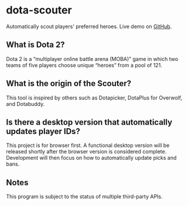 # dota-scouter
Automatically scout players' preferred heroes. Live demo on [GitHub](https://daltonthompson.github.io/DotaScouter/?id=898754153&pos=1&id=173978074&pos=2&id=118134220&pos=3&id=157475523&pos=4&id=111114687&pos=5&id=164685175&pos=1&id=153836240&pos=2&id=292921272&pos=3&id=157989498&pos=4&id=119631156&pos=5).
## What is Dota 2?
Dota 2 is a “multiplayer online battle arena (MOBA)” game in which two teams of five players choose unique “heroes” from a pool of 121.
## What is the origin of the Scouter?
This tool is inspired by others such as Dotapicker, DotaPlus for Overwolf, and Dotabuddy.
## Is there a desktop version that automatically updates player IDs?
This project is for browser first. A functional desktop version will be released shortly after the browser version is considered complete. Development will then focus on how to automatically update picks and bans.
## Notes
This program is subject to the status of multiple third-party APIs.
